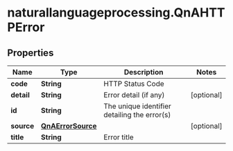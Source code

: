 # naturallanguageprocessing.QnAHTTPError

## Properties

Name | Type | Description | Notes
------------ | ------------- | ------------- | -------------
**code** | **String** | HTTP Status Code | 
**detail** | **String** | Error detail (if any) | [optional] 
**id** | **String** | The unique identifier detailing the error(s) | 
**source** | [**QnAErrorSource**](QnAErrorSource.md) |  | [optional] 
**title** | **String** | Error title | 


